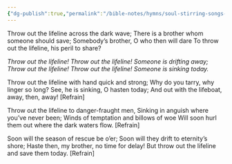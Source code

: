 ```yaml
---
{"dg-publish":true,"permalink":"/bible-notes/hymns/soul-stirring-songs-and-hymns/throw-out-the-lifeline/","title":"Throw Out the Lifeline"}
---
```



Throw out the lifeline across the dark wave;
There is a brother whom someone should save;
Somebody’s brother, O who then will dare
To throw out the lifeline, his peril to share?

*Throw out the lifeline! Throw out the lifeline!
Someone is drifting away;
Throw out the lifeline! Throw out the lifeline!
Someone is sinking today.*

Throw out the lifeline with hand quick and strong;
Why do you tarry, why linger so long?
See, he is sinking, O hasten today;
And out with the lifeboat, away, then, away! [Refrain]

Throw out the lifeline to danger-fraught men,
Sinking in anguish where you’ve never been;
Winds of temptation and billows of woe
Will soon hurl them out where the dark waters flow. [Refrain]

Soon will the season of rescue be o’er;
Soon will they drift to eternity’s shore;
Haste then, my brother, no time for delay!
But throw out the lifeline and save them today. [Refrain]